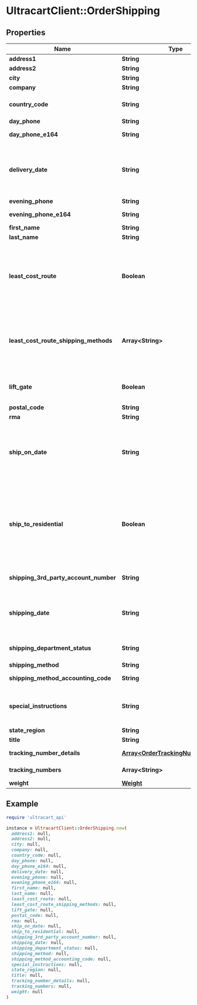 # UltracartClient::OrderShipping

## Properties

| Name | Type | Description | Notes |
| ---- | ---- | ----------- | ----- |
| **address1** | **String** | Address line 1 | [optional] |
| **address2** | **String** | Address line 2 | [optional] |
| **city** | **String** | City | [optional] |
| **company** | **String** | Company | [optional] |
| **country_code** | **String** | ISO-3166 two letter country code | [optional] |
| **day_phone** | **String** | Day time phone | [optional] |
| **day_phone_e164** | **String** | Day time phone (E164 format) | [optional] |
| **delivery_date** | **String** | Date the customer is requesting delivery on.  Typically used for perishable product delivery. | [optional] |
| **evening_phone** | **String** | Evening phone | [optional] |
| **evening_phone_e164** | **String** | Evening phone (E164 format) | [optional] |
| **first_name** | **String** | First name | [optional] |
| **last_name** | **String** | Last name | [optional] |
| **least_cost_route** | **Boolean** | If true, instructs UltraCart to apply the cheapest shipping method to this order.  Used only for channel partner order inserts. | [optional] |
| **least_cost_route_shipping_methods** | **Array&lt;String&gt;** | List of shipping methods to consider if least_code_route is true. Used only for channel parter order inserts. | [optional] |
| **lift_gate** | **Boolean** | Lift gate requested (LTL shipping methods only) | [optional] |
| **postal_code** | **String** | Postal code | [optional] |
| **rma** | **String** | RMA number | [optional] |
| **ship_on_date** | **String** | Date the customer is requesting that the order ship on.  Typically used for perishable product delivery. | [optional] |
| **ship_to_residential** | **Boolean** | True if the shipping address is residential.  Effects the methods that are available to the customer as well as the price of the shipping method. | [optional] |
| **shipping_3rd_party_account_number** | **String** | Shipping 3rd party account number | [optional] |
| **shipping_date** | **String** | Date/time the order shipped on.  This date is set once the first shipment is sent to the customer. | [optional] |
| **shipping_department_status** | **String** | Shipping department status | [optional] |
| **shipping_method** | **String** | Shipping method | [optional] |
| **shipping_method_accounting_code** | **String** | Shipping method accounting code | [optional] |
| **special_instructions** | **String** | Special instructions from the customer regarding shipping | [optional] |
| **state_region** | **String** | State | [optional] |
| **title** | **String** | Title | [optional] |
| **tracking_number_details** | [**Array&lt;OrderTrackingNumberDetails&gt;**](OrderTrackingNumberDetails.md) | Tracking number details | [optional] |
| **tracking_numbers** | **Array&lt;String&gt;** | Tracking numbers | [optional] |
| **weight** | [**Weight**](Weight.md) |  | [optional] |

## Example

```ruby
require 'ultracart_api'

instance = UltracartClient::OrderShipping.new(
  address1: null,
  address2: null,
  city: null,
  company: null,
  country_code: null,
  day_phone: null,
  day_phone_e164: null,
  delivery_date: null,
  evening_phone: null,
  evening_phone_e164: null,
  first_name: null,
  last_name: null,
  least_cost_route: null,
  least_cost_route_shipping_methods: null,
  lift_gate: null,
  postal_code: null,
  rma: null,
  ship_on_date: null,
  ship_to_residential: null,
  shipping_3rd_party_account_number: null,
  shipping_date: null,
  shipping_department_status: null,
  shipping_method: null,
  shipping_method_accounting_code: null,
  special_instructions: null,
  state_region: null,
  title: null,
  tracking_number_details: null,
  tracking_numbers: null,
  weight: null
)
```


